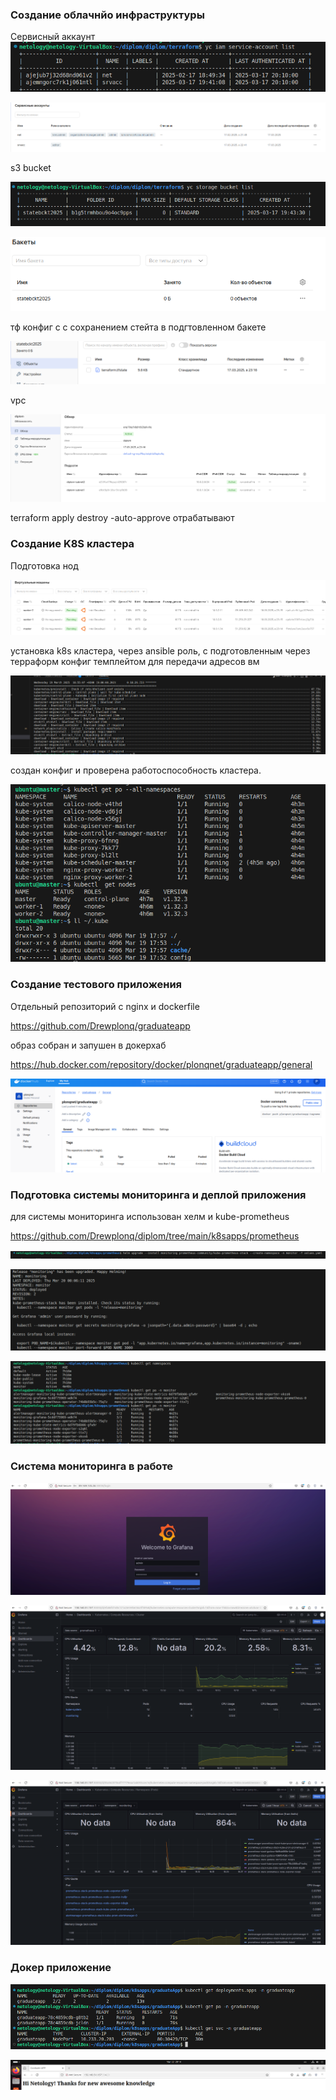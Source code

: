 ### Создание облачнйо инфраструктуры

Сервисный аккаунт
![alt text](img/image.png)

![alt text](img/image-1.png)

s3 bucket

![alt text](img/image-2.png)

![alt text](img/image-3.png)

тф конфиг с с сохранением стейта в подгтовленном бакете

![alt text](img/image-4.png)

vpc

![alt text](img/image-5.png)

terraform apply destroy -auto-approve отрабатывают

### Создание K8S кластера

Подготовка нод

![alt text](img/image-6.png)

установка k8s кластера, через ansible роль, с подготовленным через терраформ конфиг темплейтом для передачи адресов вм


![alt text](img/image-7.png)

создан конфиг и проверена работоспособность кластера.

![alt text](img/image-8.png)


### Создание тестового приложения

Отдельный репозиторий с nginx и dockerfile

https://github.com/Drewplonq/graduateapp


образ собран и  запушен в докерхаб

https://hub.docker.com/repository/docker/plonqnet/graduateapp/general

![alt text](img/image-9.png)


### Подготовка cистемы мониторинга и деплой приложения

для системы мониторинга использован хелм и  kube-prometheus

https://github.com/Drewplonq/diplom/tree/main/k8sapps/prometheus

![alt text](img/image-10.png)

![alt text](img/image-11.png)

![alt text](img/image-12.png)

### Система мониторинга в работе

![alt text](img/image-13.png)

![alt text](img/image-14.png)

![alt text](img/image-15.png)


### Докер приложение

![alt text](img/image-16.png)

![alt text](img/image-17.png)


